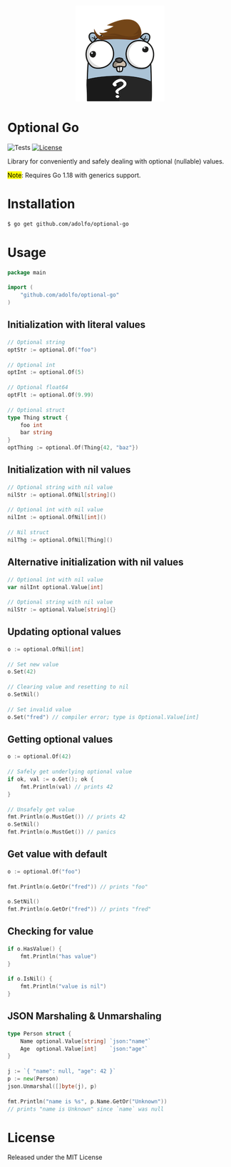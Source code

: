 <p align="center">
   <img src="/resources/optional_gopher.png" alt="Optional Gopher"/>
</p>

# Optional Go
![Tests](https://github.com/adolfo/optional-go/actions/workflows/test.yaml/badge.svg)
[![License](https://img.shields.io/badge/license-MIT-brightgreen.svg?style=flat-square)](LICENSE.md)

Library for conveniently and safely dealing with optional (nullable) values.

<mark>Note</mark>: Requires Go 1.18 with generics support.

# Installation
```bash
$ go get github.com/adolfo/optional-go
```

# Usage

```go
package main

import (
    "github.com/adolfo/optional-go"
)
```

## Initialization with literal values

```go
// Optional string
optStr := optional.Of("foo")

// Optional int
optInt := optional.Of(5)

// Optional float64
optFlt := optional.Of(9.99)

// Optional struct
type Thing struct {
    foo int
    bar string
}
optThing := optional.Of(Thing{42, "baz"})
```

## Initialization with nil values

```go
// Optional string with nil value
nilStr := optional.OfNil[string]()

// Optional int with nil value
nilInt := optional.OfNil[int]()

// Nil struct
nilThg := optional.OfNil[Thing]()
```

## Alternative initialization with nil values

```go
// Optional int with nil value
var nilInt optional.Value[int]

// Optional string with nil value
nilStr := optional.Value[string]{}
```

## Updating optional values

```go
o := optional.OfNil[int]

// Set new value
o.Set(42)

// Clearing value and resetting to nil
o.SetNil()

// Set invalid value
o.Set("fred") // compiler error; type is Optional.Value[int]
```

## Getting optional values

```go
o := optional.Of(42)

// Safely get underlying optional value
if ok, val := o.Get(); ok {
    fmt.Println(val) // prints 42
}

// Unsafely get value
fmt.Println(o.MustGet()) // prints 42
o.SetNil()
fmt.Println(o.MustGet()) // panics
```

## Get value with default
```go
o := optional.Of("foo")

fmt.Println(o.GetOr("fred")) // prints "foo"

o.SetNil()
fmt.Println(o.GetOr("fred")) // prints "fred"
```

## Checking for value

```go
if o.HasValue() {
    fmt.Println("has value")
}

if o.IsNil() {
    fmt.Println("value is nil")
}
```

## JSON Marshaling & Unmarshaling

```go
type Person struct {
    Name optional.Value[string] `json:"name"`
    Age  optional.Value[int]    `json:"age"`
}

j := `{ "name": null, "age": 42 }`
p := new(Person)
json.Unmarshal([]byte(j), p)

fmt.Println("name is %s", p.Name.GetOr("Unknown"))
// prints "name is Unknown" since `name` was null
```

# License

Released under the MIT License
